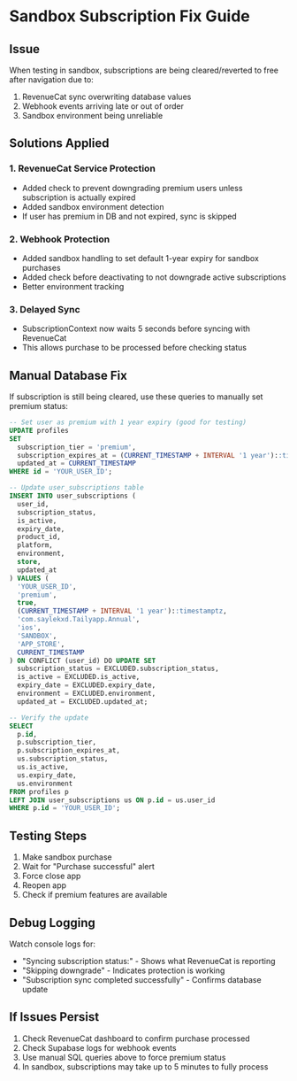 # Sandbox Subscription Fix Guide

## Issue
When testing in sandbox, subscriptions are being cleared/reverted to free after navigation due to:
1. RevenueCat sync overwriting database values
2. Webhook events arriving late or out of order
3. Sandbox environment being unreliable

## Solutions Applied

### 1. **RevenueCat Service Protection**
- Added check to prevent downgrading premium users unless subscription is actually expired
- Added sandbox environment detection
- If user has premium in DB and not expired, sync is skipped

### 2. **Webhook Protection**
- Added sandbox handling to set default 1-year expiry for sandbox purchases
- Added check before deactivating to not downgrade active subscriptions
- Better environment tracking

### 3. **Delayed Sync**
- SubscriptionContext now waits 5 seconds before syncing with RevenueCat
- This allows purchase to be processed before checking status

## Manual Database Fix

If subscription is still being cleared, use these queries to manually set premium status:

```sql
-- Set user as premium with 1 year expiry (good for testing)
UPDATE profiles 
SET 
  subscription_tier = 'premium',
  subscription_expires_at = (CURRENT_TIMESTAMP + INTERVAL '1 year')::timestamptz,
  updated_at = CURRENT_TIMESTAMP
WHERE id = 'YOUR_USER_ID';

-- Update user_subscriptions table
INSERT INTO user_subscriptions (
  user_id,
  subscription_status,
  is_active,
  expiry_date,
  product_id,
  platform,
  environment,
  store,
  updated_at
) VALUES (
  'YOUR_USER_ID',
  'premium',
  true,
  (CURRENT_TIMESTAMP + INTERVAL '1 year')::timestamptz,
  'com.saylekxd.Tailyapp.Annual',
  'ios',
  'SANDBOX',
  'APP_STORE',
  CURRENT_TIMESTAMP
) ON CONFLICT (user_id) DO UPDATE SET
  subscription_status = EXCLUDED.subscription_status,
  is_active = EXCLUDED.is_active,
  expiry_date = EXCLUDED.expiry_date,
  environment = EXCLUDED.environment,
  updated_at = EXCLUDED.updated_at;

-- Verify the update
SELECT 
  p.id,
  p.subscription_tier,
  p.subscription_expires_at,
  us.subscription_status,
  us.is_active,
  us.expiry_date,
  us.environment
FROM profiles p
LEFT JOIN user_subscriptions us ON p.id = us.user_id
WHERE p.id = 'YOUR_USER_ID';
```

## Testing Steps

1. Make sandbox purchase
2. Wait for "Purchase successful" alert
3. Force close app
4. Reopen app
5. Check if premium features are available

## Debug Logging

Watch console logs for:
- "Syncing subscription status:" - Shows what RevenueCat is reporting
- "Skipping downgrade" - Indicates protection is working
- "Subscription sync completed successfully" - Confirms database update

## If Issues Persist

1. Check RevenueCat dashboard to confirm purchase processed
2. Check Supabase logs for webhook events
3. Use manual SQL queries above to force premium status
4. In sandbox, subscriptions may take up to 5 minutes to fully process 